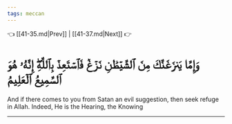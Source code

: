 ```yaml
---
tags: meccan
---
```


👈 [[41-35.md|Prev]] | [[41-37.md|Next]] 👉

# وَإِمَّا يَنزَغَنَّكَ مِنَ ٱلشَّيۡطَٰنِ نَزۡغٞ فَٱسۡتَعِذۡ بِٱللَّهِۖ إِنَّهُۥ هُوَ ٱلسَّمِيعُ ٱلۡعَلِيمُ

And if there comes to you from Satan an evil suggestion, then seek refuge in Allah. Indeed, He is the Hearing, the Knowing

---

